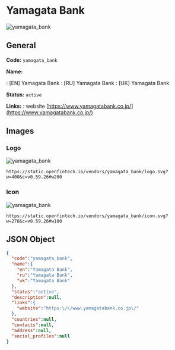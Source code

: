 
# Yamagata Bank 
![yamagata_bank](https://static.openfintech.io/vendors/yamagata_bank/logo.svg?w=400&c=v0.59.26#w200)  

## General 
 
**Code:** `yamagata_bank` 
 
**Name:** 
 
:	[EN] Yamagata Bank 
:	[RU] Yamagata Bank 
:	[UK] Yamagata Bank 
 
**Status:** `active` 
 
**Links:** 
: website [https://www.yamagatabank.co.jp/](https://www.yamagatabank.co.jp/) 
 

## Images 

### Logo 
 
![yamagata_bank](https://static.openfintech.io/vendors/yamagata_bank/logo.svg?w=400&c=v0.59.26#w200)  

```
https://static.openfintech.io/vendors/yamagata_bank/logo.svg?w=400&c=v0.59.26#w200
```  

### Icon 
 
![yamagata_bank](https://static.openfintech.io/vendors/yamagata_bank/icon.svg?w=278&c=v0.59.26#w100)  

```
https://static.openfintech.io/vendors/yamagata_bank/icon.svg?w=278&c=v0.59.26#w100
```  

## JSON Object 

```json
{
  "code":"yamagata_bank",
  "name":{
    "en":"Yamagata Bank",
    "ru":"Yamagata Bank",
    "uk":"Yamagata Bank"
  },
  "status":"active",
  "description":null,
  "links":{
    "website":"https:\/\/www.yamagatabank.co.jp\/"
  },
  "countries":null,
  "contacts":null,
  "address":null,
  "social_profiles":null
}
```  
